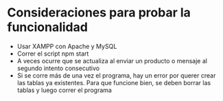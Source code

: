 # Consideraciones para probar la funcionalidad
- Usar XAMPP con Apache y MySQL
- Correr el script npm start
- A veces ocurre que se actualiza al enviar un producto o mensaje al segundo intento consecutivo
- Si se corre más de una vez el programa, hay un error por querer crear las tablas ya existentes. Para que funcione bien, se deben borrar las tablas y luego correr el programa
